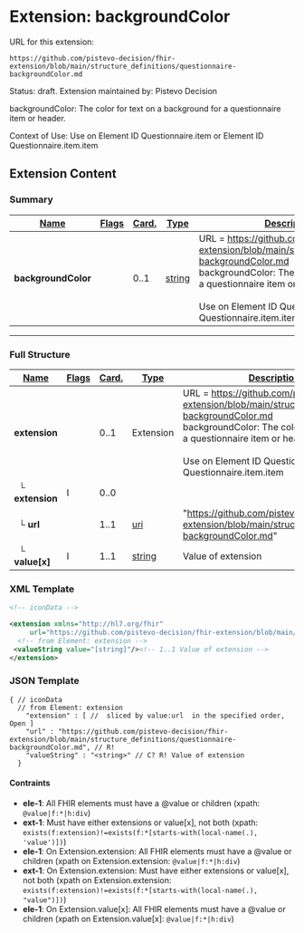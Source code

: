 # Extension: backgroundColor

URL for this extension:

```
https://github.com/pistevo-decision/fhir-extension/blob/main/structure_definitions/questionnaire-backgroundColor.md
```

Status: draft. Extension maintained by: Pistevo Decision

backgroundColor: The color for text on a background for a questionnaire item or header.

Context of Use: Use on Element ID Questionnaire.item or Element ID Questionnaire.item.item

## Extension Content

### Summary

| [Name](https://hl7.org/fhir/R4/formats.html#table) | [Flags](https://hl7.org/fhir/R4/formats.html#table) | [Card.](https://hl7.org/fhir/R4/formats.html#table) | [Type](https://hl7.org/fhir/R4/formats.html#table)      | [Description & Constraints](https://hl7.org/fhir/R4/formats.html#table)                                                                                                                                                                                                                                |
| -------------------------------------------------- | --------------------------------------------------- | --------------------------------------------------- | ------------------------------------------------------- | ------------------------------------------------------------------------------------------------------------------------------------------------------------------------------------------------------------------------------------------------------------------------------------------------------ |
| **backgroundColor**                                |                                                     | 0..1                                                | [string](https://hl7.org/fhir/R4/datatypes.html#string) | URL = https://github.com/pistevo-decision/fhir-extension/blob/main/structure_definitions/questionnaire-backgroundColor.md<br>backgroundColor: The color for text on a background for a questionnaire item or header.<br><br>Use on Element ID Questionnaire.item or Element ID Questionnaire.item.item |

---

### Full Structure

| [Name](https://hl7.org/fhir/R4/formats.html#table) | [Flags](https://hl7.org/fhir/R4/formats.html#table) | [Card.](https://hl7.org/fhir/R4/formats.html#table) | [Type](https://hl7.org/fhir/R4/formats.html#table)      | [Description & Constraints](https://hl7.org/fhir/R4/formats.html#table)                                                                                                                                                                                                                                |
| -------------------------------------------------- | --------------------------------------------------- | --------------------------------------------------- | ------------------------------------------------------- | ------------------------------------------------------------------------------------------------------------------------------------------------------------------------------------------------------------------------------------------------------------------------------------------------------ |
| **extension**                                      |                                                     | 0..1                                                | Extension                                               | URL = https://github.com/pistevo-decision/fhir-extension/blob/main/structure_definitions/questionnaire-backgroundColor.md<br>backgroundColor: The color for text on a background for a questionnaire item or header.<br><br>Use on Element ID Questionnaire.item or Element ID Questionnaire.item.item |
| &nbsp;&nbsp;└ **extension**                        | I                                                   | 0..0                                                |                                                         |                                                                                                                                                                                                                                                                                                        |
| &nbsp;&nbsp;└ **url**                              |                                                     | 1..1                                                | [uri](https://hl7.org/fhir/R4/datatypes.html#uri)       | "https://github.com/pistevo-decision/fhir-extension/blob/main/structure_definitions/questionnaire-backgroundColor.md"                                                                                                                                                                                  |
| &nbsp;&nbsp;└ **value[x]**                         | I                                                   | 1..1                                                | [string](https://hl7.org/fhir/R4/datatypes.html#string) | Value of extension                                                                                                                                                                                                                                                                                     |

### XML Template

```xml
<!-- iconData -->

<extension xmlns="http://hl7.org/fhir"
     url="https://github.com/pistevo-decision/fhir-extension/blob/main/structure_definitions/questionnaire-backgroundColor.md" >
  <!-- from Element: extension -->
 <valueString value="[string]"/><!-- 1..1 Value of extension -->
</extension>
```

### JSON Template

```
{ // iconData
  // from Element: extension
    "extension" : [ //  sliced by value:url  in the specified order, Open ]
    "url" : "https://github.com/pistevo-decision/fhir-extension/blob/main/structure_definitions/questionnaire-backgroundColor.md", // R!
    "valueString" : "<string>" // C? R! Value of extension
  }
```

#### Contraints

- **ele-1**: All FHIR elements must have a @value or children (xpath: `@value|f:*|h:div`)
- **ext-1**: Must have either extensions or value[x], not both (xpath: `exists(f:extension)!=exists(f:*[starts-with(local-name(.), 'value')])`)
- **ele-1**: On Extension.extension: All FHIR elements must have a @value or children (xpath on Extension.extension: `@value|f:*|h:div`)
- **ext-1**: On Extension.extension: Must have either extensions or value[x], not both (xpath on Extension.extension: `exists(f:extension)!=exists(f:*[starts-with(local-name(.), "value")])`)
- **ele-1**: On Extension.value[x]: All FHIR elements must have a @value or children (xpath on Extension.value[x]: `@value|f:*|h:div`)
